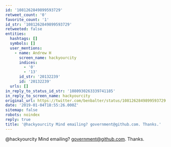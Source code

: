 ```yaml
---
id: '1081262849899593729'
retweet_count: '0'
favorite_count: '1'
id_str: '1081262849899593729'
retweeted: false
entities:
  hashtags: []
  symbols: []
  user_mentions:
    - name: Andrew H
      screen_name: hackyourcity
      indices:
        - '0'
        - '13'
      id_str: '20132239'
      id: '20132239'
  urls: []
in_reply_to_status_id_str: '1080930263339741185'
in_reply_to_screen_name: hackyourcity
original_url: https://twitter.com/benbalter/status/1081262849899593729
date: '2019-01-04T18:55:26.000Z'
sitemap: false
robots: noindex
reply: true
title: '@hackyourcity Mind emailing? government@github.com. Thanks.'
---
```


@hackyourcity Mind emailing? government@github.com. Thanks.